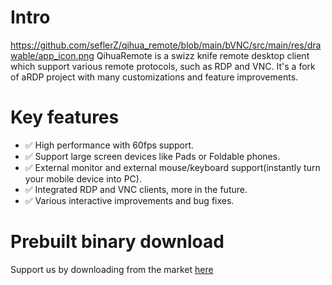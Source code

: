 # Intro
https://github.com/seflerZ/qihua_remote/blob/main/bVNC/src/main/res/drawable/app_icon.png
QihuaRemote is a swizz knife remote desktop client which support various remote protocols, such as
RDP and VNC. It's a fork of aRDP project with many customizations and feature improvements.

# Key features
- ✅ High performance with 60fps support.
- ✅ Support large screen devices like Pads or Foldable phones.
- ✅ External monitor and external mouse/keyboard support(instantly turn your mobile device into PC).
- ✅ Integrated RDP and VNC clients, more in the future.
- ✅ Various interactive improvements and bug fixes.

# Prebuilt binary download
Support us by downloading from the market [here](https://a.app.qq.com/o/simple.jsp?pkgname=com.qihua.rmt)

